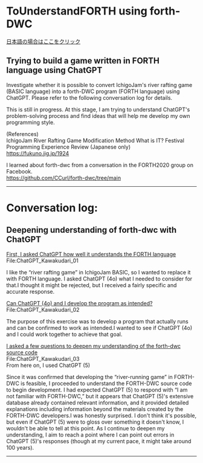 # ToUnderstandFORTH using forth-DWC
[ 日本語の場合はここをクリック ](README.md)

## Trying to build a game written in FORTH language using ChatGPT<br/>
Investigate whether it is possible to convert IchigoJam's river rafting game (BASIC language) into a forth-DWC program (FORTH language) using ChatGPT. Please refer to the following conversation log for details.
 

This is still in progress.
At this stage, I am trying to understand ChatGPT's problem-solving process and find ideas that will help me develop my own programming style.

(References)  
IchigoJam River Rafting Game Modification Method What is IT? Festival Programming Experience Review (Japanese only)  
https://fukuno.jig.jp/1924  
 
  
I learned about forth-dwc from a conversation in the FORTH2020 group on Facebook.  
https://github.com/CCurl/forth-dwc/tree/main  
  
---

# Conversation log:

## Deepening understanding of forth-dwc with ChatGPT 

[ First, I asked ChatGPT how well it understands the FORTH language ](ChatGPT_Kawakudari_01.MD)  
File:ChatGPT_Kawakudari_01  
  
I like the “river rafting game” in IchigoJam BASIC, so I wanted to replace it with FORTH language. I asked ChatGPT (4o) what I needed to consider for that.I thought it might be rejected, but I received a fairly specific and accurate response.  
  
[ Can ChatGPT (4o) and I develop the program as intended? ](ChatGPT_Kawakudari_02b.MD)  
File:ChatGPT_Kawakudari_02  
  
The purpose of this exercise was to develop a program that actually runs and can be confirmed to work as intended.I wanted to see if ChatGPT (4o) and I could work together to achieve that goal.  
  
  
[ I asked a few questions to deepen my understanding of the forth-dwc source code ](ChatGPT_Kawakudari_03.MD)  
File:ChatGPT_Kawakudari_03  
From here on, I used ChatGPT (5)  
  
Since it was confirmed that developing the “river-running game” in FORTH-DWC is feasible, I proceeded to understand the FORTH-DWC source code to begin development. I had expected ChatGPT (5) to respond with “I am not familiar with FORTH-DWC,” but it appears that ChatGPT (5)'s extensive database already contained relevant information, and it provided detailed explanations including information beyond the materials created by the FORTH-DWC developers.I was honestly surprised. I don't think it's possible, but even if ChatGPT (5) were to gloss over something it doesn't know, I wouldn't be able to tell at this point. As I continue to deepen my understanding, I aim to reach a point where I can point out errors in ChatGPT (5)'s responses (though at my current pace, it might take around 100 years).  
  
---
  
  



